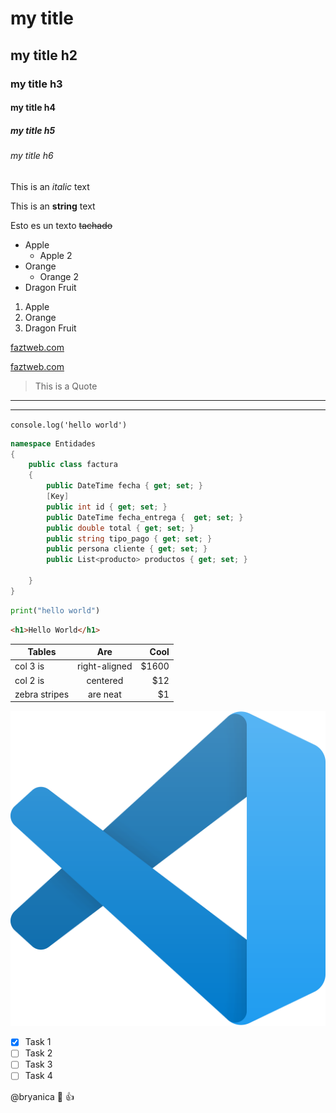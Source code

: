 <!-- Headings -->
# my title
## my title h2
### my title h3
#### my title h4
##### my title h5
###### my title h6

<!-- Italic -->
This is an *italic* text

<!-- Strong -->
This is an **string** text

<!-- Strikethrough -->
Esto es un texto ~~tachado~~

<!-- Unordered List(UL) -->
* Apple
    * Apple 2
* Orange
    * Orange 2
* Dragon Fruit

<!-- Ordered List(OL) -->
1. Apple
2. Orange
3. Dragon Fruit

<!-- Urls -->
[faztweb.com](https://www.faztweb.com)

[faztweb.com](https://www.faztweb.com "Custom Title")

<!-- Quotes -->
> This is a Quote

<!-- Lines -->
---
___

<!-- Code -->
`console.log('hello world')`

```c#
namespace Entidades
{
    public class factura
    {
        public DateTime fecha { get; set; }
        [Key]
        public int id { get; set; } 
        public DateTime fecha_entrega {  get; set; }
        public double total { get; set; }  
        public string tipo_pago { get; set; }
        public persona cliente { get; set; }
        public List<producto> productos { get; set; }

    }
}
```

```python
print("hello world")
```

```html
<h1>Hello World</h1>
```

<!-- Tables -->
| Tables        | Are             | Cool    |
| ------------- | :-------------: | ------: |
| col 3 is      | right-aligned   | $1600   | 
| col 2 is      | centered        |   $12   |
| zebra stripes | are neat        |    $1   |

<!-- Images -->
![visual studio code logo](vscode.png "vscode logo")

<!-- Github Markdown -->
* [x] Task 1
* [ ] Task 2
* [ ] Task 3
* [ ] Task 4

@bryanica :muscle: :+1:


